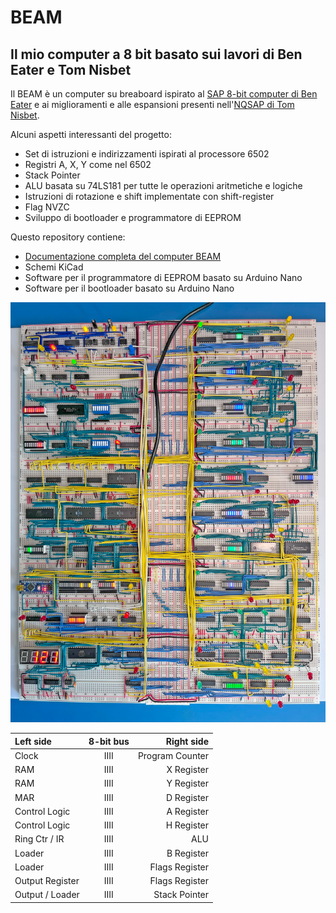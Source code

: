 # BEAM

## Il mio computer a 8 bit basato sui lavori di Ben Eater e Tom Nisbet

Il BEAM è un computer su breaboard ispirato al [SAP 8-bit computer di Ben Eater](https://eater.net/8bit) e ai miglioramenti e alle espansioni presenti nell'[NQSAP di Tom Nisbet](https://github.com/tomnisbet/nqsap).

Alcuni aspetti interessanti del progetto:

* Set di istruzioni e indirizzamenti ispirati al processore 6502
* Registri A, X, Y come nel 6502
* Stack Pointer
* ALU basata su 74LS181 per tutte le operazioni aritmetiche e logiche
* Istruzioni di rotazione e shift implementate con shift-register
* Flag NVZC
* Sviluppo di bootloader e programmatore di EEPROM

Questo repository contiene:

* [Documentazione completa del computer BEAM](https://andreamazzai.github.io/beam/)
* Schemi KiCad
* Software per il programmatore di EEPROM basato su Arduino Nano
* Software per il bootloader basato su Arduino Nano

[![BEAM Breadboard Computer](/docs/assets/beam.jpg "BEAM breadboard computer")](docs/assets/beam.jpg)

| Left side       |  8-bit bus |      Right side |
|:---             |:----------:|             ---:|
| Clock           |    IIII    | Program Counter |
| RAM             |    IIII    | X Register      |
| RAM             |    IIII    | Y Register      |
| MAR             |    IIII    | D Register      |
| Control Logic   |    IIII    | A Register      |
| Control Logic   |    IIII    | H Register      |
| Ring Ctr / IR   |    IIII    | ALU             |
| Loader          |    IIII    | B Register      |
| Loader          |    IIII    | Flags Register  |
| Output Register |    IIII    | Flags Register  |
| Output / Loader |    IIII    | Stack Pointer   |
